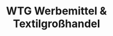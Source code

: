 ---
title: "WTG Werbemittel & Textilgroßhandel"
url: /gronau-leine/wtg-werbemittel-und-textilgrosshandel/
shop: Baustoffe
---